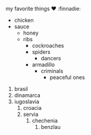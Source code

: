 my favorite things :heart: :finnadie:
* chicken
* sauce
  * honey
  * ribs
    * cockroaches
    * spiders
      * dancers
    * armadillo
      * criminals
        * peaceful ones
        
1. brasil
2. dinamarca
3. iugoslavia
   1. croacia
   2. servia
      1. chechenia
         1. benzlau  
